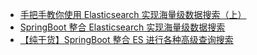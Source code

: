 - [手把手教你使用 Elasticsearch 实现海量级数据搜索（上）](https://mp.weixin.qq.com/s/WavG7tl-xZDn7hfw24vDuw)
- [SpringBoot 整合 Elasticsearch 实现海量级数据搜索](https://mp.weixin.qq.com/s/Pheqs6kEZl85XZf2vsy12A)
- [【纯干货】SpringBoot 整合 ES 进行各种高级查询搜索](https://mp.weixin.qq.com/s/kJ2opWzW8dn-WiVgsVvqmw)